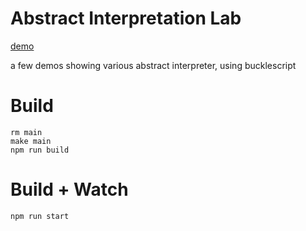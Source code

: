 # Abstract Interpretation Lab
[demo](https://josherich.github.io/abstract-interpretation-lab/)

a few demos showing various abstract interpreter, using bucklescript

# Build
```
rm main
make main
npm run build
```

# Build + Watch

```
npm run start
```
